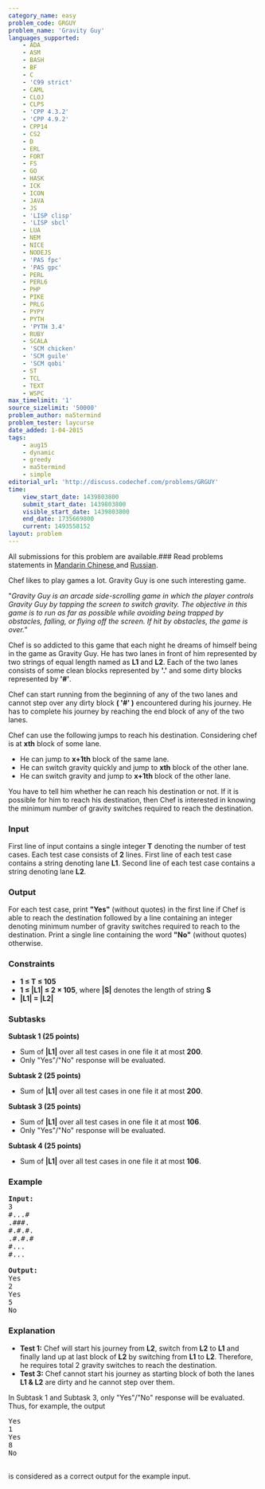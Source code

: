 ```yaml
---
category_name: easy
problem_code: GRGUY
problem_name: 'Gravity Guy'
languages_supported:
    - ADA
    - ASM
    - BASH
    - BF
    - C
    - 'C99 strict'
    - CAML
    - CLOJ
    - CLPS
    - 'CPP 4.3.2'
    - 'CPP 4.9.2'
    - CPP14
    - CS2
    - D
    - ERL
    - FORT
    - FS
    - GO
    - HASK
    - ICK
    - ICON
    - JAVA
    - JS
    - 'LISP clisp'
    - 'LISP sbcl'
    - LUA
    - NEM
    - NICE
    - NODEJS
    - 'PAS fpc'
    - 'PAS gpc'
    - PERL
    - PERL6
    - PHP
    - PIKE
    - PRLG
    - PYPY
    - PYTH
    - 'PYTH 3.4'
    - RUBY
    - SCALA
    - 'SCM chicken'
    - 'SCM guile'
    - 'SCM qobi'
    - ST
    - TCL
    - TEXT
    - WSPC
max_timelimit: '1'
source_sizelimit: '50000'
problem_author: ma5termind
problem_tester: laycurse
date_added: 1-04-2015
tags:
    - aug15
    - dynamic
    - greedy
    - ma5termind
    - simple
editorial_url: 'http://discuss.codechef.com/problems/GRGUY'
time:
    view_start_date: 1439803800
    submit_start_date: 1439803800
    visible_start_date: 1439803800
    end_date: 1735669800
    current: 1493558152
layout: problem
---
```

All submissions for this problem are available.###  Read problems statements in [Mandarin Chinese ](http://www.codechef.com/download/translated/AUG15/mandarin/GRGUY.pdf) and [Russian](http://www.codechef.com/download/translated/AUG15/russian/GRGUY.pdf).

Chef likes to play games a lot. Gravity Guy is one such interesting game.

"*Gravity Guy is an arcade side-scrolling game in which the player controls Gravity Guy by tapping the screen to switch gravity. The objective in this game is to run as far as possible while avoiding being trapped by obstacles, falling, or flying off the screen. If hit by obstacles, the game is over.*"

Chef is so addicted to this game that each night he dreams of himself being in the game as Gravity Guy. He has two lanes in front of him represented by two strings of equal length named as **L1** and **L2**. Each of the two lanes consists of some clean blocks represented by **'.'** and some dirty blocks represented by **'#'**.

Chef can start running from the beginning of any of the two lanes and cannot step over any dirty block **( '#' )** encountered during his journey. He has to complete his journey by reaching the end block of any of the two lanes.

Chef can use the following jumps to reach his destination. Considering chef is at **xth** block of some lane.

- He can jump to **x+1th** block of the same lane.
- He can switch gravity quickly and jump to **xth** block of the other lane.
- He can switch gravity and jump to **x+1th** block of the other lane.

You have to tell him whether he can reach his destination or not. If it is possible for him to reach his destination, then Chef is interested in knowing the minimum number of gravity switches required to reach the destination.

### Input

First line of input contains a single integer **T** denoting the number of test cases. Each test case consists of **2** lines. First line of each test case contains a string denoting lane **L1**. Second line of each test case contains a string denoting lane **L2**.

### Output

For each test case, print **"Yes"** (without quotes) in the first line if Chef is able to reach the destination followed by a line containing an integer denoting minimum number of gravity switches required to reach to the destination. Print a single line containing the word **"No"** (without quotes) otherwise.

### Constraints

- **1 ≤ T ≤ 105**
- **1 ≤ |L1| ≤ 2 × 105**, where **|S|** denotes the length of string **S**
- **|L1| = |L2|**

### Subtasks

**Subtask 1 (25 points)**

- Sum of **|L1|** over all test cases in one file it at most **200**.
- Only "Yes"/"No" response will be evaluated.


**Subtask 2 (25 points)**

- Sum of **|L1|** over all test cases in one file it at most **200**.


**Subtask 3 (25 points)**

- Sum of **|L1|** over all test cases in one file it at most **106**.
- Only "Yes"/"No" response will be evaluated.


**Subtask 4 (25 points)**

- Sum of **|L1|** over all test cases in one file it at most **106**.

### Example

<pre><b>Input:</b>
3
#...#
.###.
#.#.#.
.#.#.#
#...
#...

<b>Output:</b>
Yes
2
Yes
5
No
</pre>
### Explanation

- **Test 1:** Chef will start his journey from **L2**, switch from **L2** to **L1** and finally land up at last block of **L2** by switching from **L1** to **L2**. Therefore, he requires total 2 gravity switches to reach the destination.
- **Test 3:** Chef cannot start his journey as starting block of both the lanes **L1 & L2** are dirty and he cannot step over them.


In Subtask 1 and Subtask 3, only "Yes"/"No" response will be evaluated. Thus, for example, the output

<pre>
Yes
1
Yes
8
No

</pre>
is considered as a correct output for the example input.
